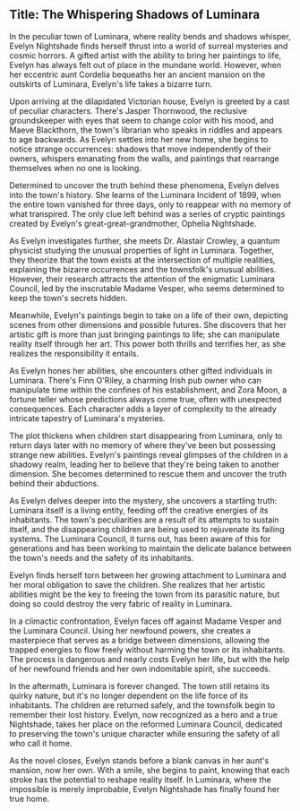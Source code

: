 
## Title: The Whispering Shadows of Luminara

In the peculiar town of Luminara, where reality bends and shadows whisper, Evelyn Nightshade finds herself thrust into a world of surreal mysteries and cosmic horrors. A gifted artist with the ability to bring her paintings to life, Evelyn has always felt out of place in the mundane world. However, when her eccentric aunt Cordelia bequeaths her an ancient mansion on the outskirts of Luminara, Evelyn's life takes a bizarre turn.

Upon arriving at the dilapidated Victorian house, Evelyn is greeted by a cast of peculiar characters. There's Jasper Thornwood, the reclusive groundskeeper with eyes that seem to change color with his mood, and Maeve Blackthorn, the town's librarian who speaks in riddles and appears to age backwards. As Evelyn settles into her new home, she begins to notice strange occurrences: shadows that move independently of their owners, whispers emanating from the walls, and paintings that rearrange themselves when no one is looking.

Determined to uncover the truth behind these phenomena, Evelyn delves into the town's history. She learns of the Luminara Incident of 1899, when the entire town vanished for three days, only to reappear with no memory of what transpired. The only clue left behind was a series of cryptic paintings created by Evelyn's great-great-grandmother, Ophelia Nightshade.

As Evelyn investigates further, she meets Dr. Alastair Crowley, a quantum physicist studying the unusual properties of light in Luminara. Together, they theorize that the town exists at the intersection of multiple realities, explaining the bizarre occurrences and the townsfolk's unusual abilities. However, their research attracts the attention of the enigmatic Luminara Council, led by the inscrutable Madame Vesper, who seems determined to keep the town's secrets hidden.

Meanwhile, Evelyn's paintings begin to take on a life of their own, depicting scenes from other dimensions and possible futures. She discovers that her artistic gift is more than just bringing paintings to life; she can manipulate reality itself through her art. This power both thrills and terrifies her, as she realizes the responsibility it entails.

As Evelyn hones her abilities, she encounters other gifted individuals in Luminara. There's Finn O'Riley, a charming Irish pub owner who can manipulate time within the confines of his establishment, and Zora Moon, a fortune teller whose predictions always come true, often with unexpected consequences. Each character adds a layer of complexity to the already intricate tapestry of Luminara's mysteries.

The plot thickens when children start disappearing from Luminara, only to return days later with no memory of where they've been but possessing strange new abilities. Evelyn's paintings reveal glimpses of the children in a shadowy realm, leading her to believe that they're being taken to another dimension. She becomes determined to rescue them and uncover the truth behind their abductions.

As Evelyn delves deeper into the mystery, she uncovers a startling truth: Luminara itself is a living entity, feeding off the creative energies of its inhabitants. The town's peculiarities are a result of its attempts to sustain itself, and the disappearing children are being used to rejuvenate its failing systems. The Luminara Council, it turns out, has been aware of this for generations and has been working to maintain the delicate balance between the town's needs and the safety of its inhabitants.

Evelyn finds herself torn between her growing attachment to Luminara and her moral obligation to save the children. She realizes that her artistic abilities might be the key to freeing the town from its parasitic nature, but doing so could destroy the very fabric of reality in Luminara.

In a climactic confrontation, Evelyn faces off against Madame Vesper and the Luminara Council. Using her newfound powers, she creates a masterpiece that serves as a bridge between dimensions, allowing the trapped energies to flow freely without harming the town or its inhabitants. The process is dangerous and nearly costs Evelyn her life, but with the help of her newfound friends and her own indomitable spirit, she succeeds.

In the aftermath, Luminara is forever changed. The town still retains its quirky nature, but it's no longer dependent on the life force of its inhabitants. The children are returned safely, and the townsfolk begin to remember their lost history. Evelyn, now recognized as a hero and a true Nightshade, takes her place on the reformed Luminara Council, dedicated to preserving the town's unique character while ensuring the safety of all who call it home.

As the novel closes, Evelyn stands before a blank canvas in her aunt's mansion, now her own. With a smile, she begins to paint, knowing that each stroke has the potential to reshape reality itself. In Luminara, where the impossible is merely improbable, Evelyn Nightshade has finally found her true home.

